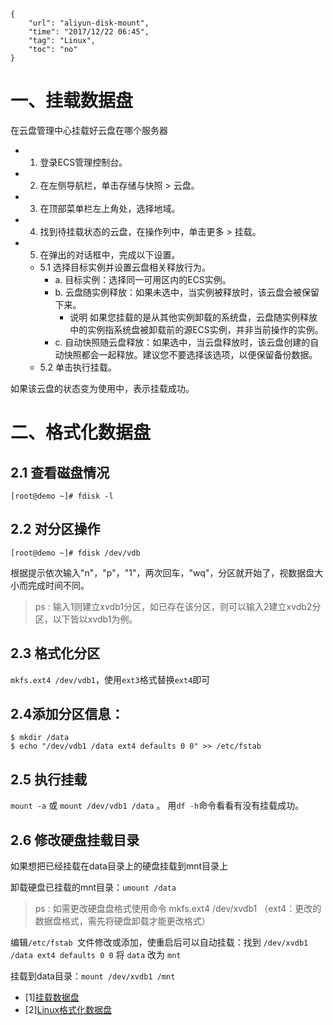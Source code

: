 ```
{
    "url": "aliyun-disk-mount",
    "time": "2017/12/22 06:45",
    "tag": "Linux",
    "toc": "no"
}
```

# 一、挂载数据盘

在云盘管理中心挂载好云盘在哪个服务器

- 1. 登录ECS管理控制台。
- 2. 在左侧导航栏，单击存储与快照 > 云盘。
- 3. 在顶部菜单栏左上角处，选择地域。
- 4. 找到待挂载状态的云盘，在操作列中，单击更多 > 挂载。
- 5. 在弹出的对话框中，完成以下设置。
    - 5.1 选择目标实例并设置云盘相关释放行为。
        - a. 目标实例：选择同一可用区内的ECS实例。
        - b. 云盘随实例释放：如果未选中，当实例被释放时，该云盘会被保留下来。
            - 说明 如果您挂载的是从其他实例卸载的系统盘，云盘随实例释放中的实例指系统盘被卸载前的源ECS实例，并非当前操作的实例。
        - c. 自动快照随云盘释放：如果选中，当云盘释放时，该云盘创建的自动快照都会一起释放。建议您不要选择该选项，以便保留备份数据。
    - 5.2 单击执行挂载。

如果该云盘的状态变为使用中，表示挂载成功。

# 二、格式化数据盘
## 2.1 查看磁盘情况
```
[root@demo ~]# fdisk -l
```

## 2.2 对分区操作
```
[root@demo ~]# fdisk /dev/vdb
```
根据提示依次输入"n"，"p"，"1"，两次回车，"wq"，分区就开始了，视数据盘大小而完成时间不同。

> ps : 输入1则建立xvdb1分区，如已存在该分区，则可以输入2建立xvdb2分区，以下皆以xvdb1为例。


## 2.3 格式化分区

`mkfs.ext4 /dev/vdb1`，使用`ext3`格式替换`ext4`即可

## 2.4添加分区信息：

```
$ mkdir /data
$ echo "/dev/vdb1 /data ext4 defaults 0 0" >> /etc/fstab
```

## 2.5 执行挂载

`mount -a` 或 `mount /dev/vdb1 /data` 。 用`df -h`命令看看有没有挂载成功。

## 2.6 修改硬盘挂载目录

如果想把已经挂载在data目录上的硬盘挂载到mnt目录上

卸载硬盘已挂载的mnt目录：`umount /data`

> ps : 如需更改硬盘盘格式使用命令 mkfs.ext4 /dev/xvdb1 （ext4：更改的数据盘格式，需先将硬盘卸载才能更改格式）

编辑`/etc/fstab `文件修改或添加，使重启后可以自动挂载：找到 `/dev/xvdb1 /data ext4 defaults 0 0` 将 `data` 改为 `mnt`

挂载到data目录：`mount /dev/xvdb1 /mnt`

- [1][挂载数据盘](https://help.aliyun.com/document_detail/25446.html?spm=a2c4g.11186623.6.809.23ce2c3086czfU)
- [2][Linux格式化数据盘](https://help.aliyun.com/document_detail/25426.html?spm=a2c4g.11186623.6.811.57763b94m2yKny)